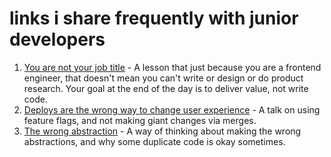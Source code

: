 # links i share frequently with junior developers 

1. [You are not your job title](https://briancasel.com/you-are-not-your-job-title/) - A lesson that just because you are a frontend engineer, that doesn't mean you can't write or design or do product research. Your goal at the end of the day is to deliver value, not write code. 
2. [Deploys are the wrong way to change user experience](https://charity.wtf/2023/03/08/deploys-are-the-%E2%9C%A8wrong%E2%9C%A8-way-to-change-user-experience/) - A talk on using feature flags, and not making giant changes via merges. 
3. [The wrong abstraction](https://sandimetz.com/blog/2016/1/20/the-wrong-abstraction) - A way of thinking about making the wrong abstractions, and why some duplicate code is okay sometimes. 